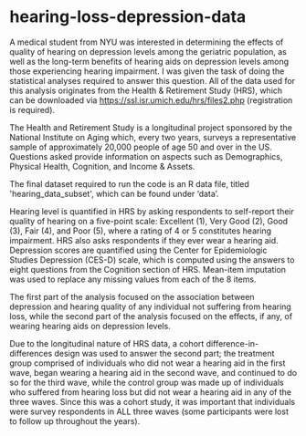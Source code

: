 # hearing-loss-depression-data


A medical student from NYU was interested in determining the effects of quality of hearing on depression levels among the geriatric population, as well as the long-term benefits of hearing aids on depression levels among those experiencing hearing impairment. I was given the task of doing the statistical analyses required to answer this question. 
All of the data used for this analysis originates from the Health & Retirement Study (HRS), which can be downloaded via https://ssl.isr.umich.edu/hrs/files2.php (registration is required). 

The Health and Retirement Study is a longitudinal project sponsored by the National Institute on Aging which, every two years, surveys a representative sample of approximately 20,000 people of age 50 and over in the US. Questions asked provide information on aspects such as Demographics, Physical Health, Cognition, and Income & Assets.

The final dataset required to run the code is an R data file, titled 'hearing_data_subset', which can be found under ‘data’. 

Hearing level is quantified in HRS by asking respondents to self-report their quality of hearing on a five-point scale: Excellent (1), Very Good (2), Good (3), Fair (4), and Poor (5), where a rating of 4 or 5 constitutes hearing impairment. HRS also asks respondents if they ever wear a hearing aid.  
Depression scores are quantified using the Center for Epidemiologic Studies Depression (CES-D) scale, which is computed using the answers to eight questions from the Cognition section of HRS. Mean-item imputation was used to replace any missing values from each of the 8 items. 

The first part of the analysis focused on the association between depression and hearing quality of any individual not suffering from hearing loss, while the second part of the analysis focused on the effects, if any, of wearing hearing aids on depression levels.

Due to the longitudinal nature of HRS data, a cohort difference-in-differences design was used to answer the second part; the treatment group comprised of individuals who did not wear a hearing aid in the first wave, began wearing a hearing aid in the second wave, and continued to do so for the third wave, while the control group was made up of individuals who suffered from hearing loss but did not wear a hearing aid in any of the three waves. Since this was a cohort study, it was important that individuals were survey respondents in ALL three waves (some participants were lost to follow up throughout the years). 

